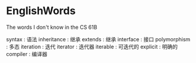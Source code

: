 # EnglishWords
The words I don't know in the CS 61B

syntax : 语法
inheritance : 继承
extends : 继承
interface : 接口
polymorphism : 多态
iteration : 迭代
iterator : 迭代器
iterable : 可迭代的
explicit : 明确的
compiler : 编译器